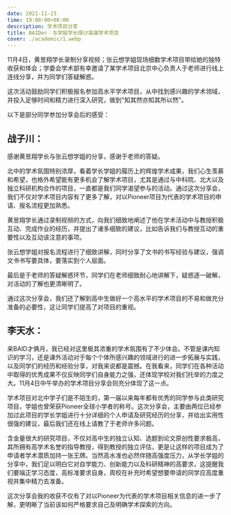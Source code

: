 ```yaml
---
date: 2021-11-23
time: 19:00:00+08:00
description: 学术项目分享
title: BAIDer｜与学姐学长探讨高端学术项目
cover: ./academic/1.webp
---
```


11月4日，黄昱翔学长录制分享视频；张云想学姐现场细数学术项目带给她的独特收获和体会；学委会学术部有幸邀请了某学术项目北京中心负责人于老师进行线上连线分享，并为同学们答疑解惑。

这次活动鼓励同学们积极报名参加高水平学术项目，从中找到感兴趣的学术领域，并投入足够时间和精力进行深入研究，做到"知其然亦知其所以然"。

以下是部分同学参加分享会后的感受：

## **战子川：**

感谢黄昱翔学长与张云想学姐的分享，感谢于老师的答疑。

北中的学术氛围特别浓厚，看着学长学姐的履历上的辉煌学术成果，我们心生羡慕和希望，也格外希望能有更多机会了解学术项目，尤其是通过与中科院、北大以及独立科研机构合作的项目，一直都是我们同学渴望参与的活动。通过这次分享会，我们不仅对学术项目内容有了更多了解，对以Pioneer项目为代表的学术项目的申请、报名流程更加熟悉。

黄昱翔学长通过录制视频的方式，向我们细致地阐述了他在学术活动中与教授积极互动、完成作业的经历，并提出了诸多细致的建议，比如告诉我们与教授互动的重要性以及互动该注意的事项。

张云想学姐对报名流程进行了细致讲解，同时分享了文书的书写经验与建议，强调文书书写要具体，要落实到个人层面。

最后是于老师的答疑解惑环节，同学们在老师细致耐心地讲解下，疑惑逐一破解，对活动的了解也更清晰明了。

通过这次分享会，我们还了解到高中生做好一个高水平的学术项目的不易和做充分准备的必要性，这让同学们提高了对项目的重视。

## **李天水：**

来BAID才俩月，我已经对这里极其浓重的学术氛围有了不少体会。不管是课内知识的学习，还是课外活动对于每个个体所感兴趣的领域进行的进一步拓展与实践，以及同学们的经历和经验分享，对我来说都是震撼。在我看来，同学们在各种活动中取得的优秀成果不仅反映同学们自身能力之强，还体现学校对我们托举的力度之大。11月4日中午举办的学术项目分享会则充分体现了这一点。

学术项目对北中学子们是不陌生的，第一届以来每年都有优秀的同学参与此类研究项目，学姐也曾荣获Pioneer全球小学者的称号。这次分享会，主要由两位已经参加过此项目的学长学姐进行十分详细的个人申请及研究经历的分享，并给出实用性很强的建议，最后我们还在线上请教了于老师许多问题。

含金量很大的研究项目，不仅对高中生的独立认知、选题到论文原创性要求极高，其所拥有高学术名誉的指导教授，得到教授的独立评估，更是让这样的项目成为了申请者学术潜质加持一张王牌。当然高水准也必然伴随高强度压力，从学长学姐的分享中，我们足以明白它对自学能力、创新能力以及科研精神的高要求，这提醒我们要端正学习态度，高标准要求自身。周校在补充时希望想要申请的同学应高度重视并集中精力去准备。

这次分享会我的收获不仅有了对以Pioneer为代表的学术项目相关信息的进一步了解，更明晰了当前该如何严格要求自己及明确学术探索的方向。